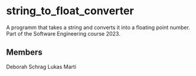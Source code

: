 # string_to_float_converter
A programm that takes a string and converts it into a floating point number. Part of the Software Engineering course 2023. 

## Members
Deborah Schrag
Lukas Marti